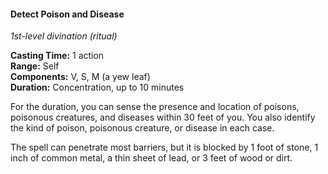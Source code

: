 #### Detect Poison and Disease
<!-- TODO Check and tag this spell -->
<!-- markdownlint-disable-next-line no-emphasis-as-heading -->
_1st-level divination (ritual)_

**Casting Time:** 1 action \
**Range:** Self \
**Components:** V, S, M (a yew leaf) \
**Duration:** Concentration, up to 10 minutes

For the duration, you can sense the presence and location of poisons, poisonous creatures, and diseases within 30 feet of you. You also identify the kind of poison, poisonous creature, or disease in each case.

The spell can penetrate most barriers, but it is blocked by 1 foot of stone, 1 inch of common metal, a thin sheet of lead, or 3 feet of wood or dirt.
